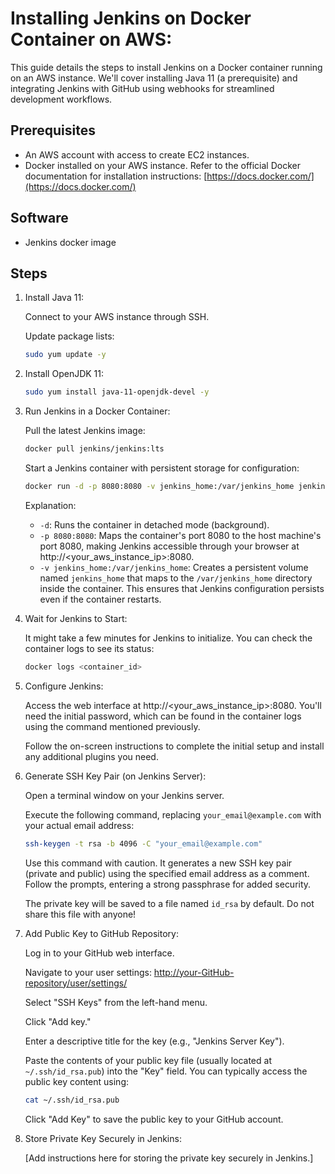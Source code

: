 # Installing Jenkins on Docker Container on AWS:

This guide details the steps to install Jenkins on a Docker container running on an AWS instance. We'll cover installing Java 11 (a prerequisite) and integrating Jenkins with GitHub using webhooks for streamlined development workflows.

## Prerequisites

- An AWS account with access to create EC2 instances.
- Docker installed on your AWS instance. Refer to the official Docker documentation for installation instructions: [https://docs.docker.com/](https://docs.docker.com/)

## Software

- Jenkins docker image

## Steps

1. Install Java 11:

    Connect to your AWS instance through SSH.

    Update package lists:

    ```bash
    sudo yum update -y
    ```

2. Install OpenJDK 11:

    ```bash
    sudo yum install java-11-openjdk-devel -y
    ```

3. Run Jenkins in a Docker Container:

    Pull the latest Jenkins image:

    ```bash
    docker pull jenkins/jenkins:lts
    ```

    Start a Jenkins container with persistent storage for configuration:

    ```bash
    docker run -d -p 8080:8080 -v jenkins_home:/var/jenkins_home jenkins/jenkins:lts
    ```

    Explanation:

    - `-d`: Runs the container in detached mode (background).
    - `-p 8080:8080`: Maps the container's port 8080 to the host machine's port 8080, making Jenkins accessible through your browser at http://<your_aws_instance_ip>:8080.
    - `-v jenkins_home:/var/jenkins_home`: Creates a persistent volume named `jenkins_home` that maps to the `/var/jenkins_home` directory inside the container. This ensures that Jenkins configuration persists even if the container restarts.

4. Wait for Jenkins to Start:

    It might take a few minutes for Jenkins to initialize. You can check the container logs to see its status:

    ```bash
    docker logs <container_id>
    ```

5. Configure Jenkins:

    Access the web interface at http://<your_aws_instance_ip>:8080. You'll need the initial password, which can be found in the container logs using the command mentioned previously.

    Follow the on-screen instructions to complete the initial setup and install any additional plugins you need.

6. Generate SSH Key Pair (on Jenkins Server):

    Open a terminal window on your Jenkins server.

    Execute the following command, replacing `your_email@example.com` with your actual email address:

    ```bash
    ssh-keygen -t rsa -b 4096 -C "your_email@example.com"
    ```

    Use this command with caution. It generates a new SSH key pair (private and public) using the specified email address as a comment. Follow the prompts, entering a strong passphrase for added security.

    The private key will be saved to a file named `id_rsa` by default. Do not share this file with anyone!

7. Add Public Key to GitHub Repository:

    Log in to your GitHub web interface.

    Navigate to your user settings: [http://your-GitHub-repository/user/settings/](http://your-GitHub-repository/user/settings/)

    Select "SSH Keys" from the left-hand menu.

    Click "Add key."

    Enter a descriptive title for the key (e.g., "Jenkins Server Key").

    Paste the contents of your public key file (usually located at `~/.ssh/id_rsa.pub`) into the "Key" field. You can typically access the public key content using:

    ```bash
    cat ~/.ssh/id_rsa.pub
    ```

    Click "Add Key" to save the public key to your GitHub account.

8. Store Private Key Securely in Jenkins:

    [Add instructions here for storing the private key securely in Jenkins.]

